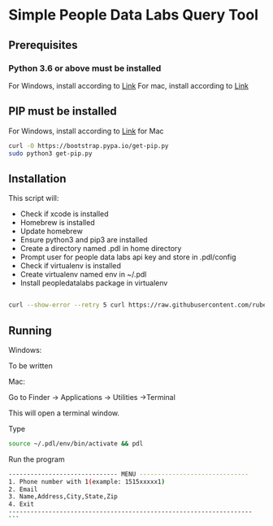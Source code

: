 # Simple People Data Labs Query Tool

## Prerequisites

### Python 3.6 or above must be installed

For Windows, install according to [Link](https://datatofish.com/install-python/)
For mac, install according to [Link](https://python.tutorials24x7.com/blog/how-to-install-python-3-9-on-mac)

## PIP must be installed

For Windows, install according to [Link](https://phoenixnap.com/kb/install-pip-windows)
for Mac

```bash
curl -O https://bootstrap.pypa.io/get-pip.py
sudo python3 get-pip.py
```

## Installation

This script will:
* Check if xcode is installed
* Homebrew is installed
* Update homebrew
* Ensure python3 and pip3 are installed
* Create a directory named .pdl in home directory
* Prompt user for people data labs api key and store in .pdl/config
* Check if virtualenv is installed
* Create virtualenv named env in ~/.pdl
* Install peopledatalabs package in virtualenv


```bash

curl --show-error --retry 5 curl https://raw.githubusercontent.com/rubelw/pdl/master/scripts/Mac/install.sh |  bash


```

## Running


Windows:

To be written


Mac:


Go to Finder -> Applications -> Utilities ->Terminal

This will open a terminal window.

Type


```bash
source ~/.pdl/env/bin/activate && pdl
```

Run the program

````bash
------------------------------ MENU ------------------------------
1. Phone number with 1(example: 1515xxxxx1)
2. Email
3. Name,Address,City,State,Zip
4. Exit
-------------------------------------------------------------------
```
